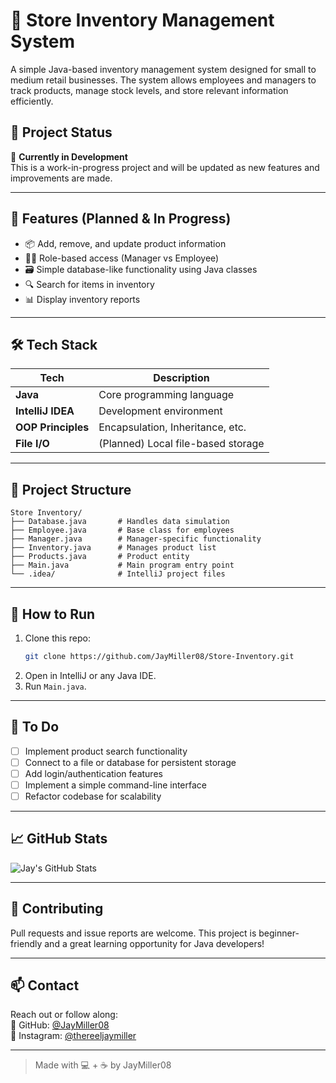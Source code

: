 
# 🏪 Store Inventory Management System

A simple Java-based inventory management system designed for small to medium retail businesses. The system allows employees and managers to track products, manage stock levels, and store relevant information efficiently.

## 🚧 Project Status

🚀 **Currently in Development**  
This is a work-in-progress project and will be updated as new features and improvements are made.

---

## 🧠 Features (Planned & In Progress)

- 📦 Add, remove, and update product information  
- 🧑‍💼 Role-based access (Manager vs Employee)  
- 🗃️ Simple database-like functionality using Java classes  
- 🔍 Search for items in inventory  
- 📊 Display inventory reports  

---

## 🛠️ Tech Stack

| Tech            | Description                           |
|-----------------|---------------------------------------|
| **Java**        | Core programming language             |
| **IntelliJ IDEA**   | Development environment               |
| **OOP Principles**  | Encapsulation, Inheritance, etc.      |
| **File I/O**        | (Planned) Local file-based storage    |

---

## 📁 Project Structure

```
Store Inventory/
├── Database.java       # Handles data simulation
├── Employee.java       # Base class for employees
├── Manager.java        # Manager-specific functionality
├── Inventory.java      # Manages product list
├── Products.java       # Product entity
├── Main.java           # Main program entry point
└── .idea/              # IntelliJ project files
```

---

## 🧪 How to Run

1. Clone this repo:
   ```bash
   git clone https://github.com/JayMiller08/Store-Inventory.git
   ```
2. Open in IntelliJ or any Java IDE.
3. Run `Main.java`.

---

## 📌 To Do

- [ ] Implement product search functionality  
- [ ] Connect to a file or database for persistent storage  
- [ ] Add login/authentication features  
- [ ] Implement a simple command-line interface  
- [ ] Refactor codebase for scalability  

---

## 📈 GitHub Stats

![Jay's GitHub Stats](https://github-readme-stats.vercel.app/api?username=JayMiller08&show_icons=true&theme=radical)

---

## 🤝 Contributing

Pull requests and issue reports are welcome. This project is beginner-friendly and a great learning opportunity for Java developers!

---

## 📫 Contact

Reach out or follow along:  
📍 GitHub: [@JayMiller08](https://github.com/JayMiller08)  
📸 Instagram: [@thereeljaymiller](https://instagram.com/thereeljaymiller)

---

> Made with 💻 + ☕ by JayMiller08
